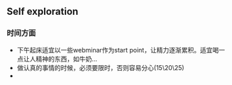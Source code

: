 ## Self exploration



### 时间方面

- 下午起床适宜以一些webminar作为start point，让精力逐渐累积。适宜喝一点让人精神的东西，如牛奶...
- 做认真的事情的时候，必须要限时，否则容易分心(15\20\25)
- 